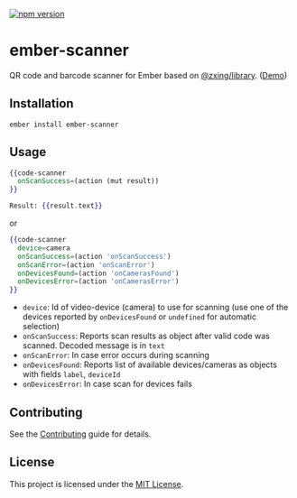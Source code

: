[![npm version](https://badge.fury.io/js/ember-scanner.svg)](https://badge.fury.io/js/ember-scanner)

ember-scanner
==============================================================================

QR code and barcode scanner for Ember based on [@zxing/library](https://github.com/zxing-js/library). ([Demo](https://evocount.github.io/ember-scanner/))


Installation
------------------------------------------------------------------------------

```
ember install ember-scanner
```


Usage
------------------------------------------------------------------------------

```hbs
{{code-scanner
  onScanSuccess=(action (mut result))
}}

Result: {{result.text}}
```

or

```hbs
{{code-scanner
  device=camera
  onScanSuccess=(action 'onScanSuccess')
  onScanError=(action 'onScanError')
  onDevicesFound=(action 'onCamerasFound')
  onDevicesError=(action 'onCamerasError')
}}
```

* `device`: Id of video-device (camera) to use for scanning (use one of the devices reported by `onDevicesFound` or `undefined` for automatic selection)
* `onScanSuccess`: Reports scan results as object after valid code was scanned. Decoded message is in `text`
* `onScanError`: In case error occurs during scanning
* `onDevicesFound`: Reports list of available devices/cameras as objects with fields `label`, `deviceId`
* `onDevicesError`: In case scan for devices fails

Contributing
------------------------------------------------------------------------------

See the [Contributing](CONTRIBUTING.md) guide for details.


License
------------------------------------------------------------------------------

This project is licensed under the [MIT License](LICENSE.md).
